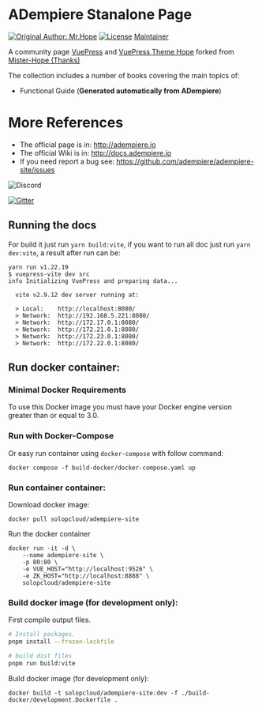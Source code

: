 # ADempiere Stanalone Page

[![Original Author: Mr.Hope](https://img.shields.io/badge/Author-Mr.Hope-blue.svg?style=for-the-badge)](https://mrhope.site)
[![License](https://img.shields.io/github/license/mister-hope/mister-hope.github.io?style=for-the-badge)](https://github.com/Mister-Hope/Mister-Hope.github.io/blob/master/LICENSE)
[Maintainer](https://github.com/yamelsenih)

A community page [VuePress](https://v2.vuepress.vuejs.org/) and [VuePress Theme Hope](https://vuepress-theme-hope.github.io/v2/) forked from [Mister-Hope (Thanks)](https://github.com/Mister-Hope/Mister-Hope.github.io)

The collection includes a number of books covering the main topics of:

- Functional Guide (**Generated automatically from ADempiere**)

# More References

- The official page is in: http://adempiere.io
- The official Wiki is in: http://docs.adempiere.io
- If you need report a bug see: https://github.com/adempiere/adempiere-site/issues

![Discord](https://img.shields.io/discord/876231677209374750)

[![Gitter](https://badges.gitter.im/Join%20Chat.svg)](https://gitter.im/adempiere/adempiere?utm_source=badge&utm_medium=badge&utm_campaign=pr-badge&utm_content=badge)

## Running the docs
For build it just run `yarn build:vite`, if you want to run all doc just run `yarn dev:vite`, a result after run can be:

```Shell
yarn run v1.22.19
$ vuepress-vite dev src
info Initializing VuePress and preparing data...

  vite v2.9.12 dev server running at:

  > Local:    http://localhost:8080/
  > Network:  http://192.168.5.221:8080/
  > Network:  http://172.17.0.1:8080/
  > Network:  http://172.21.0.1:8080/
  > Network:  http://172.23.0.1:8080/
  > Network:  http://172.22.0.1:8080/
```

## Run docker container:

### Minimal Docker Requirements
To use this Docker image you must have your Docker engine version greater than or equal to 3.0.


### Run with Docker-Compose
Or easy run container using `docker-compose` with follow command:
```shell
docker compose -f build-docker/docker-compose.yaml up
```

### Run container container:

Download docker image:

```shell
docker pull solopcloud/adempiere-site
```

Run the docker container
```shell
docker run -it -d \
	--name adempiere-site \
	-p 80:80 \
	-e VUE_HOST="http://localhost:9526" \
	-e ZK_HOST="http://localhost:8888" \
	solopcloud/adempiere-site
```

### Build docker image (for development only):
First compile output files.
``` bash
# Install packages.
pnpm install --frozen-lockfile

# build dist files
pnpm run build:vite
```

Build docker image (for development only):
```shell
docker build -t solopcloud/adempiere-site:dev -f ./build-docker/development.Dockerfile .
```
